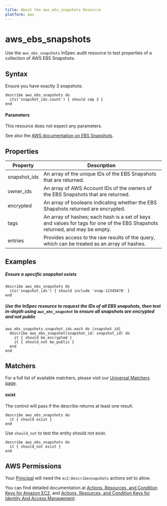 ```yaml
---
title: About the aws_ebs_snapshots Resource
platform: aws
---
```


# aws\_ebs\_snapshots

Use the `aws_ebs_snapshots` InSpec audit resource to test properties of a collection of AWS EBS Snapshots.

## Syntax

 Ensure you have exactly 3 snapshots:

    describe aws_ebs_snapshots do
      its('snapshot_ids.count') { should cmp 3 }
    end

#### Parameters

This resource does not expect any parameters.

See also the [AWS documentation on EBS Snapshots](https://docs.aws.amazon.com/AWSEC2/latest/UserGuide/EBSSnapshots.html).

## Properties

|Property      | Description|
| ---          | --- |
|snapshot\_ids | An array of the unique IDs of the EBS Snapshots that are returned. |
|owner\_ids    | An array of AWS Account IDs of the owners of the EBS Snapshots that are returned. |
|encrypted     | An array of booleans indicating whether the EBS Shapshots returned are encrypted. |
|tags          | An array of hashes; each hash is a set of keys and values for tags for one of the EBS Shapshots returned, and may be empty. |
|entries       | Provides access to the raw results of the query, which can be treated as an array of hashes. |

## Examples

##### Ensure a specific snapshot exists
    describe aws_ebs_snapshots do
      its('snapshot_ids') { should include 'snap-12345678' }
    end

##### Use the InSpec resource to request the IDs of all EBS snapshots, then test in-depth using `aws_ebs_snapshot` to ensure all snapshots are encrypted and not public

    aws_ebs_snapshots.snapshot_ids.each do |snapshot_id|
      describe aws_ebs_snapshot(snapshot_id: snapshot_id) do
        it { should be_encrypted }
        it { should_not be_public }
      end
    end

## Matchers

For a full list of available matchers, please visit our [Universal Matchers page](https://www.inspec.io/docs/reference/matchers/).

#### exist

The control will pass if the describe returns at least one result.

    describe aws_ebs_snapshots do
      it { should exist }
    end

Use `should_not` to test the entity should not exist.

    describe aws_ebs_snapshots do
      it { should_not exist }
    end

## AWS Permissions

Your [Principal](https://docs.aws.amazon.com/IAM/latest/UserGuide/intro-structure.html#intro-structure-principal) will need the `ec2:Describesnapshots` actions set to allow.

You can find detailed documentation at [Actions, Resources, and Condition Keys for Amazon EC2](https://docs.aws.amazon.com/IAM/latest/UserGuide/list_amazonec2.html), and [Actions, Resources, and Condition Keys for Identity And Access Management](https://docs.aws.amazon.com/IAM/latest/UserGuide/list_identityandaccessmanagement.html).
